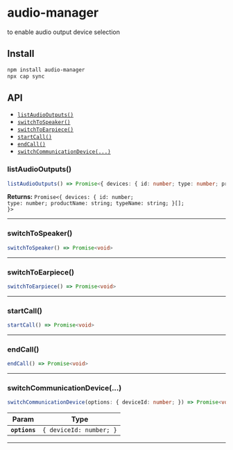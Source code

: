 # audio-manager

to enable audio output device selection

## Install

```bash
npm install audio-manager
npx cap sync
```

## API

<docgen-index>

* [`listAudioOutputs()`](#listaudiooutputs)
* [`switchToSpeaker()`](#switchtospeaker)
* [`switchToEarpiece()`](#switchtoearpiece)
* [`startCall()`](#startcall)
* [`endCall()`](#endcall)
* [`switchCommunicationDevice(...)`](#switchcommunicationdevice)

</docgen-index>

<docgen-api>
<!--Update the source file JSDoc comments and rerun docgen to update the docs below-->

### listAudioOutputs()

```typescript
listAudioOutputs() => Promise<{ devices: { id: number; type: number; productName: string; typeName: string; }[]; }>
```

**Returns:** <code>Promise&lt;{ devices: { id: number; type: number; productName: string; typeName: string; }[]; }&gt;</code>

--------------------


### switchToSpeaker()

```typescript
switchToSpeaker() => Promise<void>
```

--------------------


### switchToEarpiece()

```typescript
switchToEarpiece() => Promise<void>
```

--------------------


### startCall()

```typescript
startCall() => Promise<void>
```

--------------------


### endCall()

```typescript
endCall() => Promise<void>
```

--------------------


### switchCommunicationDevice(...)

```typescript
switchCommunicationDevice(options: { deviceId: number; }) => Promise<void>
```

| Param         | Type                               |
| ------------- | ---------------------------------- |
| **`options`** | <code>{ deviceId: number; }</code> |

--------------------

</docgen-api>
